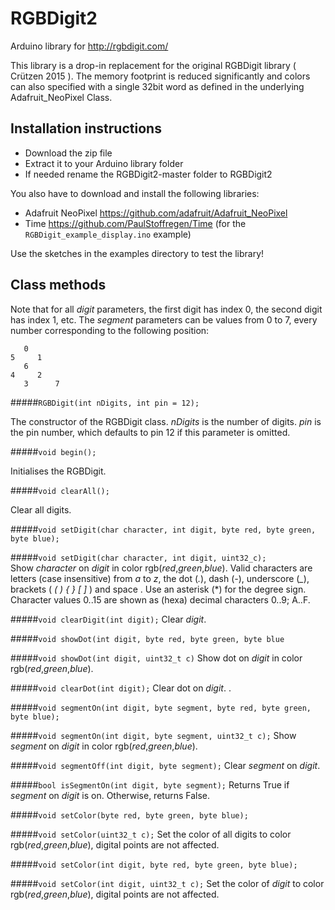 # RGBDigit2
Arduino library for http://rgbdigit.com/

This library is a drop-in replacement for the original RGBDigit library ( Crützen 2015 ). The memory footprint is reduced significantly and colors can also specified with a single 32bit word as defined in the underlying Adafruit_NeoPixel Class. 

## Installation instructions
* Download the zip file
* Extract it to your Arduino library folder
* If needed rename the RGBDigit2-master folder to RGBDigit2
 
You also have to download and install the following libraries:
* Adafruit NeoPixel https://github.com/adafruit/Adafruit_NeoPixel
* Time https://github.com/PaulStoffregen/Time (for the `RGBDigit_example_display.ino` example)

Use the sketches in the examples directory to test the library!

## Class methods
Note that for all *digit* parameters, the first digit has index 0, the second digit has index 1, etc.
The *segment* parameters can be values from 0 to 7, every number corresponding to the following position:

       0
    5     1
       6
    4     2
       3      7

#####```RGBDigit(int nDigits, int pin = 12);```

The constructor of the RGBDigit class. *nDigits* is the number of digits. *pin* is the pin number, which defaults to pin 12 if this parameter is omitted.

#####```void begin();```

Initialises the RGBDigit.

#####```void clearAll();```

Clear all digits.

#####```void setDigit(char character, int digit, byte red, byte green, byte blue);```

#####```void setDigit(char character, int digit, uint32_c);```  
Show *character* on *digit* in color rgb(*red*,*green*,*blue*). Valid characters are letters (case insensitive) from *a* to *z*, the dot (*.*), dash (*-*), underscore (*_*), brackets ( *( ) { } [ ]* ) and space . Use an asterisk (*) for the degree sign. Character values 0..15 are shown as (hexa) decimal characters 0..9; A..F.

#####```void clearDigit(int digit);```
Clear *digit*.

#####```void showDot(int digit, byte red, byte green, byte blue```

#####```void showDot(int digit, uint32_t c)```
Show dot on *digit* in color rgb(*red*,*green*,*blue*). 

#####```void clearDot(int digit);```
Clear dot on *digit*. .

#####```void segmentOn(int digit, byte segment, byte red, byte green, byte blue);```

#####```void segmentOn(int digit, byte segment, uint32_t c);```
Show *segment* on *digit* in color rgb(*red*,*green*,*blue*). 

#####```void segmentOff(int digit, byte segment);```
Clear *segment* on *digit*.

#####```bool isSegmentOn(int digit, byte segment);```
Returns True if *segment* on *digit* is on. Otherwise, returns False.

#####```void setColor(byte red, byte green, byte blue);```

#####```void setColor(uint32_t c);```
Set the color of all digits to color rgb(*red*,*green*,*blue*), digital points are not affected.

#####```void setColor(int digit, byte red, byte green, byte blue);```

#####```void setColor(int digit, uint32_t c);```
Set the color of *digit* to color rgb(*red*,*green*,*blue*), digital points are not affected.

